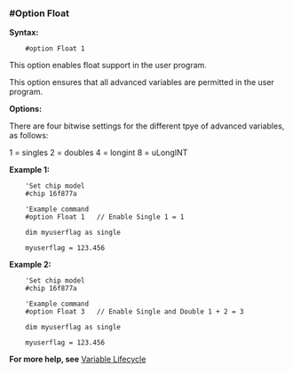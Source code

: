 <div class="section">

<div class="titlepage">

<div>

<div>

### <span id="_option_float"></span>\#Option Float

</div>

</div>

</div>

<span class="strong">**Syntax:**</span>

``` screen
    #option Float 1
```

This option enables float support in the user program.

This option ensures that all advanced variables are permitted in the
user program.

<span class="strong">**Options:**</span>

There are four bitwise settings for the different tpye of advanced
variables, as follows:

1 = singles 2 = doubles 4 = longint 8 = uLongINT

<span class="strong">**Example 1:**</span>

``` screen
    'Set chip model
    #chip 16f877a

    'Example command
    #option Float 1   // Enable Single 1 = 1

    dim myuserflag as single

    myuserflag = 123.456
```

<span class="strong">**Example 2:**</span>

``` screen
    'Set chip model
    #chip 16f877a

    'Example command
    #option Float 3   // Enable Single and Double 1 + 2 = 3

    dim myuserflag as single

    myuserflag = 123.456
```

<span class="strong">**For more help, see**</span>
<a href="variable_lifecycle" class="link" title="Variable Lifecycle">Variable Lifecycle</a>

</div>
